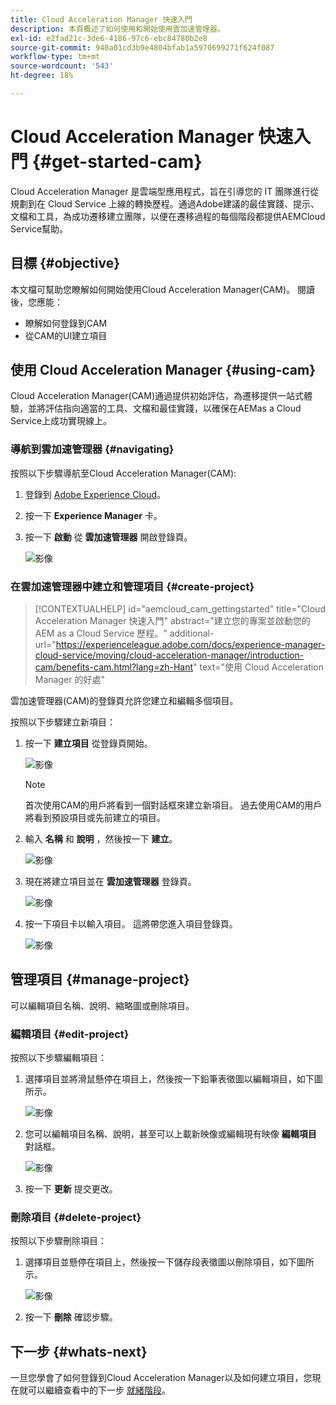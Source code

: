 ```yaml
---
title: Cloud Acceleration Manager 快速入門
description: 本頁概述了如何使用和開始使用雲加速管理器。
exl-id: e2fad21c-3de6-4186-97c6-ebc84780b2e8
source-git-commit: 940a01cd3b9e4804bfab1a5970699271f624f087
workflow-type: tm+mt
source-wordcount: '543'
ht-degree: 18%

---
```


# Cloud Acceleration Manager 快速入門 {#get-started-cam}

Cloud Acceleration Manager 是雲端型應用程式，旨在引導您的 IT 團隊進行從規劃到在 Cloud Service 上線的轉換歷程。通過Adobe建議的最佳實踐、提示、文檔和工具，為成功遷移建立團隊，以便在遷移過程的每個階段都提供AEMCloud Service幫助。

## 目標 {#objective}

本文檔可幫助您瞭解如何開始使用Cloud Acceleration Manager(CAM)。 閱讀後，您應能：

* 瞭解如何登錄到CAM
* 從CAM的UI建立項目

## 使用 Cloud Acceleration Manager {#using-cam}

Cloud Acceleration Manager(CAM)通過提供初始評估，為遷移提供一站式體驗，並將評估指向適當的工具、文檔和最佳實踐，以確保在AEMas a Cloud Service上成功實現線上。

### 導航到雲加速管理器 {#navigating}

按照以下步驟導航至Cloud Acceleration Manager(CAM):

1. 登錄到 [Adobe Experience Cloud](https://experience.adobe.com)。

1. 按一下 **Experience Manager** 卡。

1. 按一下 **啟動** 從 **雲加速管理器** 開啟登錄頁。

   ![影像](/help/journey-migration/cloud-acceleration-manager/assets/cam-1.png)

### 在雲加速管理器中建立和管理項目 {#create-project}

>[!CONTEXTUALHELP]
>id="aemcloud_cam_gettingstarted"
>title="Cloud Acceleration Manager 快速入門"
>abstract="建立您的專案並啟動您的 AEM as a Cloud Service 歷程。"
>additional-url="https://experienceleague.adobe.com/docs/experience-manager-cloud-service/moving/cloud-acceleration-manager/introduction-cam/benefits-cam.html?lang=zh-Hant" text="使用 Cloud Acceleration Manager 的好處"

雲加速管理器(CAM)的登錄頁允許您建立和編輯多個項目。

按照以下步驟建立新項目：

1. 按一下 **建立項目** 從登錄頁開始。

   ![影像](/help/journey-migration/cloud-acceleration-manager/assets/cam-2.png)

   >[!NOTE]
   >首次使用CAM的用戶將看到一個對話框來建立新項目。 過去使用CAM的用戶將看到預設項目或先前建立的項目。

1. 輸入 **名稱** 和 **說明** ，然後按一下 **建立**。

   ![影像](/help/journey-migration/cloud-acceleration-manager/assets/cam-3.png)

1. 現在將建立項目並在 **雲加速管理器** 登錄頁。

   ![影像](/help/journey-migration/cloud-acceleration-manager/assets/cam-landing.png)

1. 按一下項目卡以輸入項目。 這將帶您進入項目登錄頁。

   ![影像](/help/journey-migration/cloud-acceleration-manager/assets/cam-5.png)

## 管理項目 {#manage-project}

可以編輯項目名稱、說明、縮略圖或刪除項目。

### 編輯項目 {#edit-project}

按照以下步驟編輯項目：

1. 選擇項目並將滑鼠懸停在項目上，然後按一下鉛筆表徵圖以編輯項目，如下圖所示。

   ![影像](/help/journey-migration/cloud-acceleration-manager/assets/cam-4.png)

1. 您可以編輯項目名稱、說明，甚至可以上載新映像或編輯現有映像 **編輯項目** 對話框。

   ![影像](/help/journey-migration/cloud-acceleration-manager/assets/cam-edit.png)

1. 按一下 **更新** 提交更改。

### 刪除項目 {#delete-project}

按照以下步驟刪除項目：

1. 選擇項目並懸停在項目上，然後按一下儲存段表徵圖以刪除項目，如下圖所示。

   ![影像](/help/journey-migration/cloud-acceleration-manager/assets/cam-4.png)

1. 按一下 **刪除** 確認步驟。

## 下一步 {#whats-next}

一旦您學會了如何登錄到Cloud Acceleration Manager以及如何建立項目，您現在就可以繼續查看中的下一步 [就緒階段](https://experienceleague.adobe.com/docs/experience-manager-cloud-service/moving/cloud-acceleration-manager/using-cam/cam-readiness-phase.html?lang=zh-Hant)。
